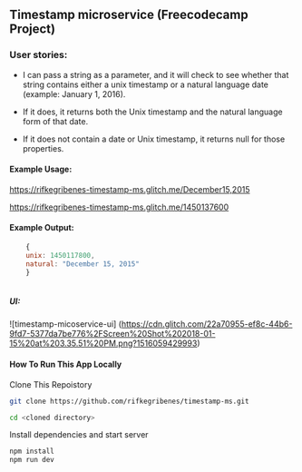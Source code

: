 ## Timestamp microservice (Freecodecamp Project)

### User stories:

* I can pass a string as a parameter, and it will check to see whether that string contains either a unix timestamp or a natural language date (example: January 1, 2016).

* If it does, it returns both the Unix timestamp and the natural language form of that date.

* If it does not contain a date or Unix timestamp, it returns null for those properties.

#### Example Usage:

<https://rifkegribenes-timestamp-ms.glitch.me/December15,2015>

<https://rifkegribenes-timestamp-ms.glitch.me/1450137600>

#### Example Output:

```javascript
	{
	unix: 1450117800,
	natural: "December 15, 2015"
	}
	
```

##### UI:

![timestamp-micoservice-ui] (https://cdn.glitch.com/22a70955-ef8c-44b6-9fd7-5377da7be776%2FScreen%20Shot%202018-01-15%20at%203.35.51%20PM.png?1516059429993)

#### How To Run This App Locally

Clone This Repoistory
```bash
git clone https://github.com/rifkegribenes/timestamp-ms.git
```

```bash
cd <cloned directory>
```

Install dependencies and start server
```bash
npm install
npm run dev
```